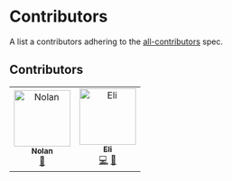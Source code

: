 # Contributors

A list a contributors adhering to the [all-contributors](https://allcontributors.org/docs/en/specification) spec.

## Contributors

<!-- ALL-CONTRIBUTORS-LIST:START - Do not remove or modify this section -->
<!-- prettier-ignore-start -->
<!-- markdownlint-disable -->
<table>
  <tbody>
    <tr>
      <td align="center"><a href="https://github.com/NolanBallard5"><img src="https://avatars.githubusercontent.com/u/120744214?v=4?s=100" width="100px;" alt="Nolan"/><br /><sub><b>Nolan</b></sub></a><br /><a href="#design-NolanBallard5" title="Design">🎨</a></td>
      <td align="center"><a href="http://lishaduck.github.io"><img src="https://avatars.githubusercontent.com/u/88557639?v=4?s=100" width="100px;" alt="Eli"/><br /><sub><b>Eli</b></sub></a><br /><a href="https://github.com/PHS-TSA/webmaster-22-23/commits?author=lishaduck" title="Code">💻</a> <a href="https://github.com/PHS-TSA/webmaster-22-23/commits?author=lishaduck" title="Documentation">📖</a></td>
    </tr>
  </tbody>
</table>

<!-- markdownlint-restore -->
<!-- prettier-ignore-end -->

<!-- ALL-CONTRIBUTORS-LIST:END -->
